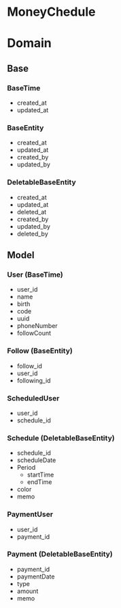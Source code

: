 # MoneyChedule

# Domain
## Base
### BaseTime
- created_at
- updated_at

### BaseEntity
- created_at
- updated_at
- created_by
- updated_by    

### DeletableBaseEntity
- created_at
- updated_at
- deleted_at
- created_by
- updated_by
- deleted_by

## Model
### User (BaseTime)
- user_id
- name
- birth
- code
- uuid
- phoneNumber
- followCount

### Follow (BaseEntity)
- follow_id
- user_id
- following_id

### ScheduledUser
- user_id
- schedule_id

### Schedule (DeletableBaseEntity)
- schedule_id
- scheduleDate
- Period
  - startTime
  - endTime
- color
- memo

### PaymentUser
- user_id
- payment_id

### Payment (DeletableBaseEntity)
- payment_id
- paymentDate
- type
- amount
- memo
